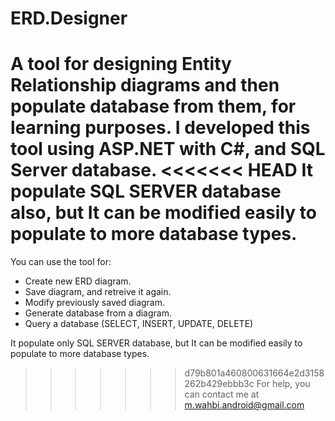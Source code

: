 # ERD.Designer
A tool for designing Entity Relationship diagrams and then populate database from them, for learning purposes.
I developed this tool using ASP.NET with C#, and SQL Server database.
<<<<<<< HEAD
It populate SQL SERVER database also, but It can be modified easily to populate to more database types.
=======

You can use the tool for:
* Create new ERD diagram.
* Save diagram, and retreive it again.
* Modify previously saved diagram.
* Generate database from a diagram.
* Query a database (SELECT, INSERT, UPDATE, DELETE)

It populate only SQL SERVER database, but It can be modified easily to populate to more database types.
>>>>>>> d79b801a460800631664e2d3158262b429ebbb3c
For help, you can contact me at m.wahbi.android@gmail.com
